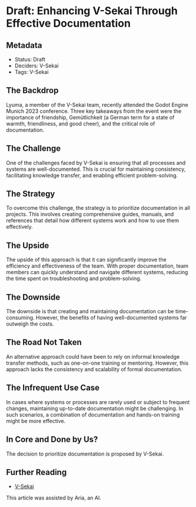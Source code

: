 # Draft: Enhancing V-Sekai Through Effective Documentation

## Metadata

- Status: Draft
- Deciders: V-Sekai
- Tags: V-Sekai

## The Backdrop

Lyuma, a member of the V-Sekai team, recently attended the Godot Engine Munich 2023 conference. Three key takeaways from the event were the importance of friendship, Gemütlichkeit (a German term for a state of warmth, friendliness, and good cheer), and the critical role of documentation.

## The Challenge

One of the challenges faced by V-Sekai is ensuring that all processes and systems are well-documented. This is crucial for maintaining consistency, facilitating knowledge transfer, and enabling efficient problem-solving.

## The Strategy

To overcome this challenge, the strategy is to prioritize documentation in all projects. This involves creating comprehensive guides, manuals, and references that detail how different systems work and how to use them effectively.

## The Upside

The upside of this approach is that it can significantly improve the efficiency and effectiveness of the team. With proper documentation, team members can quickly understand and navigate different systems, reducing the time spent on troubleshooting and problem-solving.

## The Downside

The downside is that creating and maintaining documentation can be time-consuming. However, the benefits of having well-documented systems far outweigh the costs.

## The Road Not Taken

An alternative approach could have been to rely on informal knowledge transfer methods, such as one-on-one training or mentoring. However, this approach lacks the consistency and scalability of formal documentation.

## The Infrequent Use Case

In cases where systems or processes are rarely used or subject to frequent changes, maintaining up-to-date documentation might be challenging. In such scenarios, a combination of documentation and hands-on training might be more effective.

## In Core and Done by Us?

The decision to prioritize documentation is proposed by V-Sekai.

## Further Reading

- [V-Sekai](https://github.com/v-sekai/)

This article was assisted by Aria, an AI.

